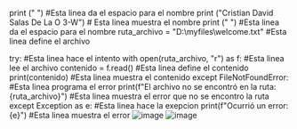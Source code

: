 print (" ") #Esta linea da el espacio para el nombre
print ("Cristian David Salas De La O 3-W") # Esta linea muestra el nombre 
print (" ") #Esta linea da el espacio para el nombre
ruta_archivo = "D:\\myfiles\\welcome.txt" #Esta linea define el archivo

try: #Esta linea hace el intento 
    with open(ruta_archivo, "r") as f: #Esta linea lee el archivo
        contenido = f.read() #Esta linea define el contenido 
        print(contenido) #Esta linea muestra el contenido 
except FileNotFoundError: #Esta linea programa el error
    print(f"El archivo no se encontró en la ruta: {ruta_archivo}") #Esta linea muestra el error que no se encontro la ruta
except Exception as e: #Esta linea hace la exepcion
    print(f"Ocurrió un error: {e}") #Esta linea muestra el error
![image](https://github.com/user-attachments/assets/6aebad42-bb23-4c7f-9d6f-6847365bab2a)
![image](https://github.com/user-attachments/assets/de261964-ce49-44b1-8a77-8fcdb8ede3c2)
